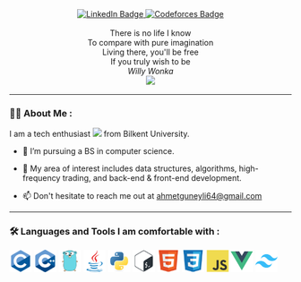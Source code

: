 <link rel="preconnect" href="https://fonts.googleapis.com">
<link rel="preconnect" href="https://fonts.gstatic.com" crossorigin>
<link href="https://fonts.googleapis.com/css2?family=Sevillana&display=swap" rel="stylesheet">
    
<div id="header" align="center">
  <div id="badges">
    <a href="https://www.linkedin.com/in/ahmet-guneyli/">
      <img src="https://img.shields.io/badge/LinkedIn-blue?style=for-the-badge&logo=linkedin&logoColor=white" alt="LinkedIn Badge"/>
    </a>
    <a href="https://codeforces.com/profile/ahmet23">
      <img src="https://shields.io/badge/Codeforces-red?logo=codeforces&logoColor=white&style=for-the-badge" alt="Codeforces Badge"/>
    </a>
  </div>
  
  <br>
  
  <div>
    <div>
      There is no life I know <br>
      To compare with pure imagination <br>
      Living there, you'll be free <br>
      If you truly wish to be <br>
      <em>Willy Wonka</em>
    </div>
    <img src="https://media.giphy.com/media/Uk3O3t7zQ3E9qcmqje/giphy-downsized-large.gif" float="right"/>
  </div> 
</div>

---
### :man_technologist: About Me :
I am a tech enthusiast <img src="https://media.giphy.com/media/WUlplcMpOCEmTGBtBW/giphy.gif" width="30"> from Bilkent University.

- :telescope: I’m pursuing a BS in computer science.

- :seedling: My area of interest includes data structures, algorithms, high-frequency trading, and back-end & front-end development.

- :mailbox: Don't hesitate to reach me out at ahmetguneyli64@gmail.com

---
### :hammer_and_wrench: Languages and Tools I am comfortable with :
<div>  
  <img src="https://github.com/devicons/devicon/blob/master/icons/c/c-original.svg" width="40px" height="40px" alt="C"/>
  <img src="https://github.com/devicons/devicon/blob/master/icons/cplusplus/cplusplus-original.svg" width="40px" height="40px" alt="C++"/>
    <img src="https://github.com/devicons/devicon/blob/master/icons/go/go-original.svg" width="40px" height="40px" alt="Go"/>
    <img src="https://github.com/devicons/devicon/blob/master/icons/java/java-original.svg" width="40px" height="40px" alt="Java"/>
    <img src="https://github.com/devicons/devicon/blob/master/icons/python/python-original.svg" width="40px" height="40px" alt="Java"/>
  <img src="https://github.com/devicons/devicon/blob/master/icons/bash/bash-plain.svg" width="40px" height="40px" alt="Bash"/>
  <img src="https://github.com/devicons/devicon/blob/master/icons/html5/html5-original.svg" width="40px" height="40px" alt="HTML5"/>
  <img src="https://github.com/devicons/devicon/blob/master/icons/css3/css3-original.svg" width="40px" height="40px" alt="CSS3"/>
  <img src="https://github.com/devicons/devicon/blob/master/icons/javascript/javascript-original.svg" width="40px" height="40px" alt="Javascript"/>
  <img src="https://github.com/devicons/devicon/blob/master/icons/vuejs/vuejs-original.svg" width="40px" height="40px" alt="vue.js"/>
  <img src="https://github.com/devicons/devicon/blob/master/icons/tailwindcss/tailwindcss-original.svg" width="40px" height="40px" alt="Tailwind CSS"/>
</div>
